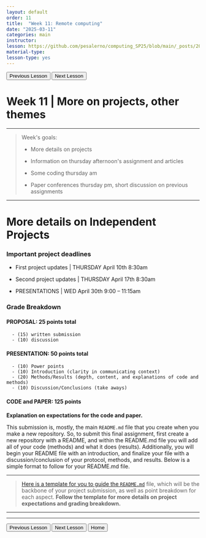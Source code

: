 ```yaml
---
layout: default
order: 11
title:  "Week 11: Remote computing"
date: "2025-03-11"
categories: main
instructor: 
lesson: https://github.com/pesalerno/computing_SP25/blob/main/_posts/2025-02-25-7_Week_7.md
material-type: 
lesson-type: yes
---
```


<a href="https://pesalerno.github.io/computing_SP25/main/2025/03/18/10_Week_10.html"><button>Previous Lesson</button></a>    <a href="https://pesalerno.github.io/computing_SP25/main/2025/03/11/13_Week_12.html"><button>Next Lesson</button></a> 

# Week 11 | More on projects, other themes

------------
>Week's goals:
>
> - More details on projects
>
> - Information on thursday afternoon's assignment and articles
>
> - Some coding thursday am 
> 
> - Paper conferences thursday pm, short discussion on previous assignments

--------------

# More details on Independent Projects 


### Important project deadlines

- First project updates | THURSDAY April 10th 8:30am

- Second project updates | THURSDAY April 17th 8:30am

- PRESENTATIONS | WED April 30th 9:00 – 11:15am



### Grade Breakdown

#### **PROPOSAL:   25 points total**

      - (15) written submission 
      - (10) discussion         

#### **PRESENTATION: 50 points total**

      - (10) Power points 
      - (10) Introduction (clarity in communicating context)
      - (20) Methods/Results (depth, content, and explanations of code and methods)
      - (10) Discussion/Conclusions (take aways)

#### **CODE and PAPER: 125 points**


**Explanation on expectations for the code and paper.**

This submission is, mostly, the main `README.md` file that you create when you make a new repository. So, to submit this final assignment, first create a new repository with a README, and within the README.md file you will add all of your code (methods) and what it does (results). Additionally, you will begin your README file with an introduction, and finalize your file with a discussion/conclusion of your protocol, methods, and results. Below is a simple format to follow for your README.md file. 



-------------

> [Here is a template for you to guide the `README.md`](https://github.com/pesalerno/computing_SP25/blob/main/_files/project_README_template.md) file, which will be the backbone of your project submission, as well as point breakdown for each aspect. **Follow the template for more details on project expectations and grading breakdown.**

----------------
------------------





<a href="https://pesalerno.github.io/computing_SP25/main/2025/03/18/10_Week_10.html"><button>Previous Lesson</button></a>    <a href="https://pesalerno.github.io/computing_SP25/main/2025/03/11/13_Week_12.html"><button>Next Lesson</button></a> 
<a href="https://pesalerno.github.io/computing_SP25/"><button>Home</button></a>  